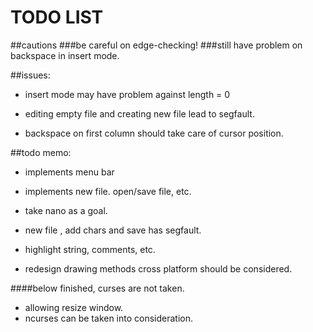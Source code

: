 # TODO LIST

##cautions
###be careful on edge-checking!
###still have problem on backspace in insert mode.

##issues:
* insert mode may have problem against length = 0

* editing empty file and creating new file lead to segfault.

* backspace on first column should take care of cursor position.

##todo memo:
* implements menu bar

* implements new file. open/save file, etc.

* take nano as a goal.

* new file , add chars and save has segfault.

* highlight string, comments, etc.

* redesign drawing methods
	cross platform should be considered.

####below finished, curses are not taken.
* allowing resize window.
* ncurses can be taken into consideration.
